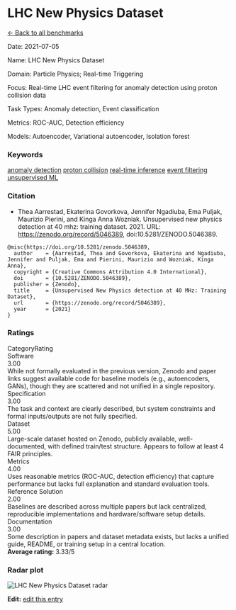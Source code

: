 # LHC New Physics Dataset

<p><a class="md-button back-link" href="../">← Back to all benchmarks</a></p>
<div class="info-block meta-block">
  <p class="meta-row"><span class="meta-label">Date</span><span class="meta-sep">:</span> <span class="meta-value">2021-07-05</span></p>
  <p class="meta-row"><span class="meta-label">Name</span><span class="meta-sep">:</span> <span class="meta-value">LHC New Physics Dataset</span></p>
  <p class="meta-row"><span class="meta-label">Domain</span><span class="meta-sep">:</span> <span class="meta-value">Particle Physics; Real-time Triggering</span></p>
  <p class="meta-row"><span class="meta-label">Focus</span><span class="meta-sep">:</span> <span class="meta-value">Real-time LHC event filtering for anomaly detection using proton collision data</span></p>
  <p class="meta-row"><span class="meta-label">Task Types</span><span class="meta-sep">:</span> <span class="meta-value">Anomaly detection, Event classification</span></p>
  <p class="meta-row"><span class="meta-label">Metrics</span><span class="meta-sep">:</span> <span class="meta-value">ROC-AUC, Detection efficiency</span></p>
  <p class="meta-row"><span class="meta-label">Models</span><span class="meta-sep">:</span> <span class="meta-value">Autoencoder, Variational autoencoder, Isolation forest</span></p>
</div>
<h3>Keywords</h3>

<div class="chips"><a class="chip chip-link" href="../#kw=anomaly%20detection">anomaly detection</a> <a class="chip chip-link" href="../#kw=proton%20collision">proton collision</a> <a class="chip chip-link" href="../#kw=real-time%20inference">real-time inference</a> <a class="chip chip-link" href="../#kw=event%20filtering">event filtering</a> <a class="chip chip-link" href="../#kw=unsupervised%20ML">unsupervised ML</a> </div>
<h3>Citation</h3>

- Thea Aarrestad, Ekaterina Govorkova, Jennifer Ngadiuba, Ema Puljak, Maurizio Pierini, and Kinga Anna Wozniak. Unsupervised new physics detection at 40 mhz: training dataset. 2021. URL: https://zenodo.org/record/5046389, doi:10.5281/ZENODO.5046389.

<pre><code class="language-bibtex">@misc{https://doi.org/10.5281/zenodo.5046389,
  author    = {Aarrestad, Thea and Govorkova, Ekaterina and Ngadiuba, Jennifer and Puljak, Ema and Pierini, Maurizio and Wozniak, Kinga Anna},
  copyright = {Creative Commons Attribution 4.0 International},
  doi       = {10.5281/ZENODO.5046389},
  publisher = {Zenodo},
  title     = {Unsupervised New Physics detection at 40 MHz: Training Dataset},
  url       = {https://zenodo.org/record/5046389},
  year      = {2021}
}</code></pre>
<h3>Ratings</h3>
<div class="ratings-grid">
  <div class="ratings-head ratings-cell"><span>Category</span><span>Rating</span></div>
  <div class="rating-item">  <div class="rating-cat">Software</div>  <div class="rating-badge">3.00</div>  <div class="rating-bar"><span style="width:60%"></span></div>  <div class="rating-reason">While not formally evaluated in the previous version, Zenodo and paper links suggest available code for baseline models
(e.g., autoencoders, GANs), though they are scattered and not unified in a single repository.
</div></div><div class="rating-item">  <div class="rating-cat">Specification</div>  <div class="rating-badge">3.00</div>  <div class="rating-bar"><span style="width:60%"></span></div>  <div class="rating-reason">The task and context are clearly described, but system constraints and formal inputs/outputs are not fully specified.
</div></div><div class="rating-item">  <div class="rating-cat">Dataset</div>  <div class="rating-badge">5.00</div>  <div class="rating-bar"><span style="width:100%"></span></div>  <div class="rating-reason">Large-scale dataset hosted on Zenodo, publicly available, well-documented, with defined train/test structure.
Appears to follow at least 4 FAIR principles.
</div></div><div class="rating-item">  <div class="rating-cat">Metrics</div>  <div class="rating-badge">4.00</div>  <div class="rating-bar"><span style="width:80%"></span></div>  <div class="rating-reason">Uses reasonable metrics (ROC-AUC, detection efficiency) that capture performance but lacks
full explanation and standard evaluation tools.
</div></div><div class="rating-item">  <div class="rating-cat">Reference Solution</div>  <div class="rating-badge">2.00</div>  <div class="rating-bar"><span style="width:40%"></span></div>  <div class="rating-reason">Baselines are described across multiple papers but lack centralized, reproducible implementations
and hardware/software setup details.
</div></div><div class="rating-item">  <div class="rating-cat">Documentation</div>  <div class="rating-badge">3.00</div>  <div class="rating-bar"><span style="width:60%"></span></div>  <div class="rating-reason">Some description in papers and dataset metadata exists, but lacks a unified guide, README,
or training setup in a central location.
</div></div>
</div>
<div class="avg-rating">  <strong>Average rating:</strong> <span class="badge badge--meh badge--sm">3.33/5</span></div><h3>Radar plot</h3>

<div class="radar-wrap"><img class="radar-img" alt="LHC New Physics Dataset radar" src="../../../tex/images/lhc_new_physics_dataset_radar.png" /></div>

<p><strong>Edit:</strong> <a href="https://github.com/mlcommons-science/benchmark/tree/main/source">edit this entry</a></p>

